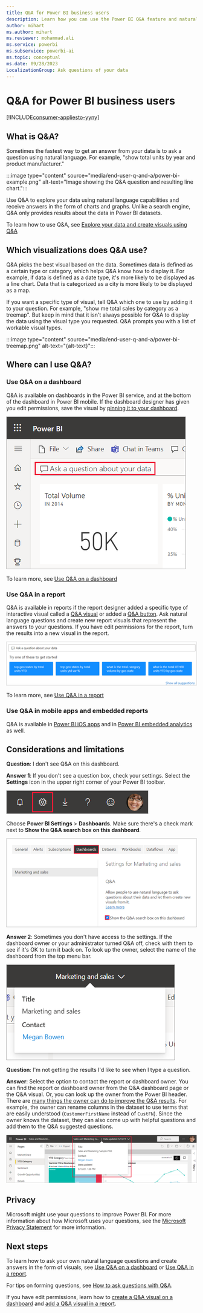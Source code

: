```yaml
---
title: Q&A for Power BI business users
description: Learn how you can use the Power BI Q&A feature and natural language capabilities with your report visuals.
author: mihart
ms.author: mihart
ms.reviewer: mohammad.ali
ms.service: powerbi
ms.subservice: powerbi-ai
ms.topic: conceptual
ms.date: 09/28/2023
LocalizationGroup: Ask questions of your data
---
```

# Q&A for Power BI business users

[!INCLUDE[consumer-appliesto-yyny](../includes/consumer-appliesto-yynn.md)]

## What is Q&A?

Sometimes the fastest way to get an answer from your data is to ask a question using natural language. For example, "show total units by year and product manufacturer."

:::image type="content" source="media/end-user-q-and-a/power-bi-example.png" alt-text="Image showing the Q&A question and resulting line chart.":::

Use Q&A to explore your data using natural language capabilities and receive answers in the form of charts and graphs. Unlike a search engine, Q&A only provides results about the data in Power BI datasets.

To learn how to use Q&A, see [Explore your data and create visuals using Q&A](../natural-language/q-and-a-intro.md)

## Which visualizations does Q&A use?

Q&A picks the best visual based on the data. Sometimes data is defined as a certain type or category, which helps Q&A know how to display it. For example, if data is defined as a date type, it's more likely to be displayed as a line chart. Data that is categorized as a city is more likely to be displayed as a map.

If you want a specific type of visual, tell Q&A which one to use by adding it to your question. For example, "show me total sales by category as a treemap". But keep in mind that it isn't always possible for Q&A to display the data using the visual type you requested. Q&A prompts you with a list of workable visual types.

:::image type="content" source="media/end-user-q-and-a/power-bi-treemap.png" alt-text="{alt-text}":::

## Where can I use Q&A?

### Use Q&A on a dashboard

Q&A is available on dashboards in the Power BI service, and at the bottom of the dashboard in Power BI mobile. If the dashboard designer has given you edit permissions, save the visual by [pinning it to your dashboard](../create-reports/service-dashboard-pin-tile-from-q-and-a.md). 

![Screenshot of Ask a question about your data in a red box on the visual dashboard.](media/end-user-q-and-a/power-bi-qna.png)

To learn more, see [Use Q&A on a dashboard](../natural-language/end-user-q-and-a-tutorial.md)

### Use Q&A in a report

Q&A is available in reports if the report designer added a specific type of interactive visual called a [Q&A visual](../visuals/power-bi-visualization-q-and-a.md) or added a [Q&A button](../create-reports/desktop-buttons.md#select-the-action-for-a-button). Ask natural language questions and create new report visuals that represent the answers to your questions. If you have edit permissions for the report, turn the results into a new visual in the report.

![Screenshot of the Q&A question box highlighted by a red box on the report.](media/end-user-q-and-a/power-bi-q-and-a-default.png)

To learn more, see [Use Q&A in a report](../natural-language/power-bi-tutorial-q-and-a.md)

### Use Q&A in mobile apps and embedded reports

Q&A is available in [Power BI iOS apps](mobile/mobile-apps-ios-qna.md) and in [Power BI embedded analytics](../developer/embedded/qanda.md) as well. 

## Considerations and limitations

**Question**: I don't see Q&A on this dashboard.

**Answer 1**: If you don't see a question box, check your settings. Select the **Settings** icon in the upper right corner of your Power BI toolbar.

![Screenshot of the Power BI toolbar with a red box highlight around the settings icon.](media/end-user-q-and-a/power-bi-cog.png)

Choose **Power BI Settings** > **Dashboards**. Make sure there's a check mark next to **Show the Q&A search box on this dashboard**.

![Screenshot of Settings Dashboards enabling Q&A settings for dashboard.](media/end-user-q-and-a/power-bi-om.png)  

**Answer 2**: Sometimes you don't have access to the settings. If the dashboard owner or your administrator turned Q&A off, check with them to see if it's OK to turn it back on. To look up the owner, select the name of the dashboard from the top menu bar.

![Screenshot of the top menu bar on a report with the drop-down featuring the report admin name.](media/end-user-q-and-a/power-bi-owner.png)

**Question**: I'm not getting the results I'd like to see when I type a question.

**Answer**: Select the option to contact the report or dashboard owner. You can find the report or dashboard owner from the Q&A dashboard page or the Q&A visual. Or, you can look up the owner from the Power BI header.  There are [many things the owner can do to improve the Q&A results](../natural-language/q-and-a-tooling-intro.md). For example, the owner can rename columns in the dataset to use terms that are easily understood (`CustomerFirstName` instead of `CustFN`). Since the owner knows the dataset, they can also come up with helpful questions and add them to the Q&A suggested questions.

![Screenshot of Display contact information.](media/end-user-q-and-a/power-bi-contact.png)

## Privacy

Microsoft might use your questions to improve Power BI. For more information about how Microsoft uses your questions, see the [Microsoft Privacy Statement](https://go.microsoft.com/fwlink/?LinkId=521839) for more information.

## Next steps

To learn how to ask your own natural language questions and create answers in the form of visuals, see [Use Q&A on a dashboard](../natural-language/end-user-q-and-a-tutorial.md) or [Use Q&A in a report](../natural-language/power-bi-tutorial-q-and-a.md).

For tips on forming questions, see [How to ask questions with Q&A](end-user-q-and-a-tips.md).

If you have edit permissions, learn how to [create a Q&A visual on a dashboard](../create-reports/power-bi-visualization-introduction-to-q-and-a.md) and [add a Q&A visual in a report](../visuals/power-bi-visualization-q-and-a.md).
